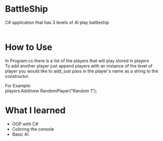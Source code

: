 # BattleShip
C# application that has 3 levels of AI play battleship<br><br>
# How to Use
In Program.cs there is a list of the players that will play stored in players<br>
To add another player just append players with an instance of the level of player you would like to add, just pass in the player's name as a string to the constructor.<br>

For Example:<br>
players.Add(new RandomPlayer("Random 1");<br>

# What I learned 
- OOP with C#
- Coloring the console 
- Basic AI

